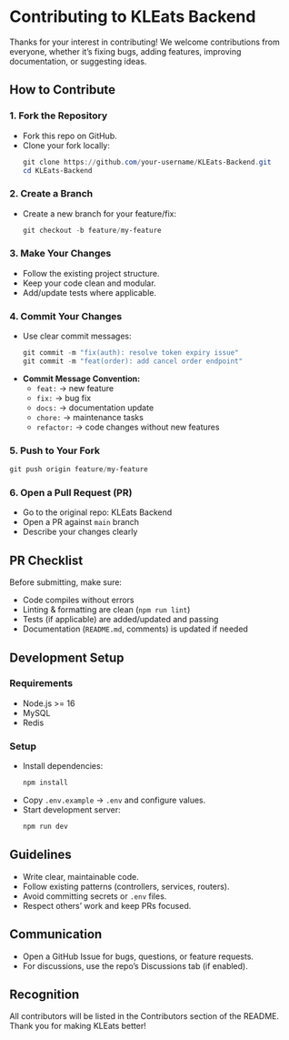 # Contributing to KLEats Backend

Thanks for your interest in contributing! We welcome contributions from everyone, whether it’s fixing bugs, adding features, improving documentation, or suggesting ideas.

## How to Contribute

### 1. Fork the Repository
- Fork this repo on GitHub.
- Clone your fork locally:
  ```powershell
  git clone https://github.com/your-username/KLEats-Backend.git
  cd KLEats-Backend
  ```

### 2. Create a Branch
- Create a new branch for your feature/fix:
  ```powershell
  git checkout -b feature/my-feature
  ```

### 3. Make Your Changes
- Follow the existing project structure.
- Keep your code clean and modular.
- Add/update tests where applicable.

### 4. Commit Your Changes
- Use clear commit messages:
  ```powershell
  git commit -m "fix(auth): resolve token expiry issue"
  git commit -m "feat(order): add cancel order endpoint"
  ```
- **Commit Message Convention:**
  - `feat:` → new feature
  - `fix:` → bug fix
  - `docs:` → documentation update
  - `chore:` → maintenance tasks
  - `refactor:` → code changes without new features

### 5. Push to Your Fork
  ```powershell
  git push origin feature/my-feature
  ```

### 6. Open a Pull Request (PR)
- Go to the original repo: KLEats Backend
- Open a PR against `main` branch
- Describe your changes clearly

## PR Checklist
Before submitting, make sure:
- Code compiles without errors
- Linting & formatting are clean (`npm run lint`)
- Tests (if applicable) are added/updated and passing
- Documentation (`README.md`, comments) is updated if needed

## Development Setup
### Requirements
- Node.js >= 16
- MySQL
- Redis

### Setup
- Install dependencies:
  ```powershell
  npm install
  ```
- Copy `.env.example` → `.env` and configure values.
- Start development server:
  ```powershell
  npm run dev
  ```

## Guidelines
- Write clear, maintainable code.
- Follow existing patterns (controllers, services, routers).
- Avoid committing secrets or `.env` files.
- Respect others’ work and keep PRs focused.

## Communication
- Open a GitHub Issue for bugs, questions, or feature requests.
- For discussions, use the repo’s Discussions tab (if enabled).

## Recognition
All contributors will be listed in the Contributors section of the README. Thank you for making KLEats better!
